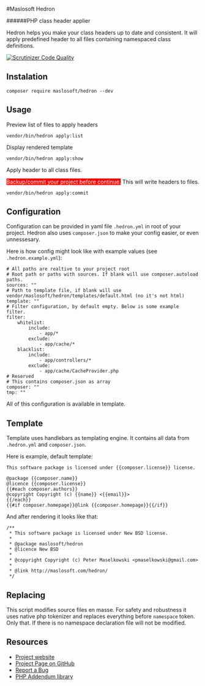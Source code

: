 #Maslosoft Hedron

######PHP class header applier

Hedron helps you make your class headers up to date and consistent. It will apply predefined header to all files containing namespaced class definitions.

[![Scrutinizer Code Quality](https://scrutinizer-ci.com/g/Maslosoft/Hedron/badges/quality-score.png?b=master)](https://scrutinizer-ci.com/g/Maslosoft/Hedron/?branch=master)

## Instalation

    composer require maslosoft/hedron --dev

## Usage

Preview list of files to apply headers

	vendor/bin/hedron apply:list
	
Display rendered template

	vendor/bin/hedron apply:show
	
Apply header to all class files.

<span style="background:red;color:white;">Backup/commit your project before continue.</span>
This will write headers to files.

	vendor/bin/hedron apply:commit
	
## Configuration

Configuration can be provided in yaml file `.hedron.yml` in root of your project.
Hedron also uses `composer.json` to make your config easier, or even unnessesary.

Here is how config might look like with example values (see `.hedron.example.yml`):

	# All paths are realtive to your project root
	# Root path or paths with sources. If blank will use composer.autoload paths.
	sources: ""
	# Path to template file, if blank will use vendor/maslosoft/hedron/templates/default.html (no it's not html)
	template: ""
	# Filter configuration, by default empty. Below is some example filter.
	filter:
		whitelist:
			include:
				- app/*
			exclude:
				- app/cache/*
		blacklist:
			include:
				- app/controllers/*
			exclude:
				- app/cache/CacheProvider.php
	# Reserved 
	# This contains composer.json as array
	composer: ""
	tmp: ""

All of this configuration is available in template.


## Template

Template uses handlebars as templating engine. It contains all data from `.hedron.yml` and `composer.json`.

Here is example, default template:

	This software package is licensed under {{composer.license}} license.

	@package {{composer.name}}
	@licence {{composer.license}}
	{{#each composer.authors}}
	@copyright Copyright (c) {{name}} <{{email}}>
	{{/each}}
	{{#if composer.homepage}}@link {{composer.homepage}}{{/if}}
	
And after rendering it looks like that:

	/**
	 * This software package is licensed under New BSD license.
	 *
	 * @package maslosoft/hedron
	 * @licence New BSD
	 *
	 * @copyright Copyright (c) Peter Maselkowski <pmaselkowski@gmail.com>
	 *
	 * @link http://maslosoft.com/hedron/
	 */
	
## Replacing

This script modifies source files en masse. For safety and robustness it uses native php tokenizer and replaces everything before `namespace` token. Only that. If there is no namespace declaration file will not be modified.
	
## Resources

 * [Project website](http://maslosoft.com/hedron/)
 * [Project Page on GitHub](https://github.com/Maslosoft/Hedron)
 * [Report a Bug](https://github.com/Maslosoft/Hedron/issues)
 * [PHP Addendum library](http://code.google.com/p/addendum/)


